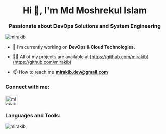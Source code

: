 <h1 align="center">Hi 👋, I'm Md Moshrekul Islam</h1>
<h3 align="center">Passionate about DevOps Solutions and System Engineering</h3>

<p align="left"> <img src="https://komarev.com/ghpvc/?username=mirakib&label=Profile%20views&color=0e75b6&style=flat" alt="mirakib" /> </p>

- 🔭 I’m currently working on **DevOps & Cloud Technologies.**

- 👨‍💻 All of my projects are available at [https://github.com/mirakib](https://github.com/mirakib)

- 📫 How to reach me **mirakib.dev@gmail.com**

<h3 align="left">Connect with me:</h3>
<p align="left">
<a href="https://www.linkedin.com/in/moshrekul" target="blank"><img align="center" src="https://raw.githubusercontent.com/rahuldkjain/github-profile-readme-generator/master/src/images/icons/Social/linked-in-alt.svg" alt="mirakib" height="30" width="40" /></a>

</p>
<h3 align="left">Languages and Tools:</h3>

<p><img align="center" src="https://github-readme-stats.vercel.app/api/top-langs?username=mirakib&show_icons=true&locale=en&layout=compact" alt="mirakib" /></p>
